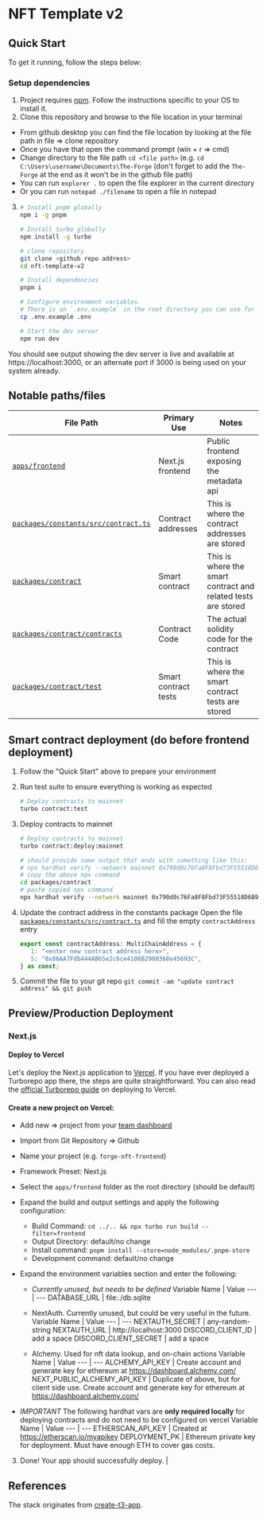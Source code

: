 # NFT Template v2

## Quick Start

To get it running, follow the steps below:

### Setup dependencies

1. Project requires [npm](https://nodejs.org/en/download/). Follow the instructions specific to your OS to install it.
2. Clone this repository and browse to the file location in your terminal

- From github desktop you can find the file location by looking at the file path in file => clone repository
- Once you have that open the command prompt (win + r => cmd)
- Change directory to the file path `cd <file path>` (e.g. `cd C:\Users\username\Documents\The-Forge` (don't forget to add the `The-Forge` at the end as it won't be in the github file path)
- You can run `explorer .` to open the file explorer in the current directory
- Or you can run `notepad ./filename` to open a file in notepad

3. ```bash
   # Install pnpm globally
   npm i -g pnpm

   # Install turbo globally
   npm install -g turbo

   # clone repository
   git clone <github repo address>
   cd nft-template-v2

   # Install dependencies
   pnpm i

   # Configure environment variables.
   # There is an `.env.example` in the root directory you can use for reference
   cp .env.example .env

   # Start the dev server
   npm run dev
   ```

You should see output showing the dev server is live and available at https://localhost:3000, or an alternate port if 3000 is being used on your system already.

## Notable paths/files

| File Path                                                                  | Primary Use          | Notes                                                         |
| -------------------------------------------------------------------------- | -------------------- | ------------------------------------------------------------- |
| [`apps/frontend`](/apps/frontend)                                          | Next.js frontend     | Public frontend exposing the metadata api                     |
| [`packages/constants/src/contract.ts`](packages/constants/src/contract.ts) | Contract addresses   | This is where the contract addresses are stored               |
| [`packages/contract`](packages/contract)                                   | Smart contract       | This is where the smart contract and related tests are stored |
| [`packages/contract/contracts`](packages/contract/contracts)               | Contract Code        | The actual solidity code for the contract                     |
| [`packages/contract/test`](packages/contract/test)                         | Smart contract tests | This is where the smart contract tests are stored             |

## Smart contract deployment (do before frontend deployment)

1. Follow the "Quick Start" above to prepare your environment
2. Run test suite to ensure everything is working as expected
   ```bash
   # Deploy contracts to mainnet
   turbo contract:test
   ```
3. Deploy contracts to mainnet

   ```bash
   # Deploy contracts to mainnet
   turbo contract:deploy:mainnet

   # should provide some output that ends with something like this:
   # npx hardhat verify --network mainnet 0x790d0c76Fa8F8Fbd73F55518D6B98A1Eb9de0CfF
   # copy the above npx command
   cd packages/contract
   # paste copied npx command
   npx hardhat verify --network mainnet 0x790d0c76Fa8F8Fbd73F55518D6B98A1Eb9de0CfF

   ```

4. Update the contract address in the constants package
   Open the file [`packages/constants/src/contract.ts`](packages/constants/src/contract.ts) and fill the empty `contractAddress` entry
   ```Typescript
   export const contractAddress: MultiChainAddress = {
      1: "<enter new contract address here>",
      5: "0x86AA7Fdb444AB65e2c6ce4108B2900368e45693C",
   } as const;
   ```
5. Commit the file to your git repo `git commit -am "update contract address" && git push`

## Preview/Production Deployment

### Next.js

#### Deploy to Vercel

Let's deploy the Next.js application to [Vercel](https://vercel.com/). If you have ever deployed a Turborepo app there, the steps are quite straightforward. You can also read the [official Turborepo guide](https://vercel.com/docs/concepts/monorepos/turborepo) on deploying to Vercel.

#### Create a new project on Vercel:

- Add new => project from your [team dashboard](https://vercel.com/dashboard)
- Import from Git Repository => Github
- Name your project (e.g. `forge-nft-frontend`)
- Framework Preset: Next.js
- Select the `apps/frontend` folder as the root directory (should be default)
- Expand the build and output settings and apply the following configuration:
  - Build Command: `cd ../.. && npx turbo run build --filter=frontend`
  - Output Directory: default/no change
  - Install command: `pnpm install --store=node_modules/.pnpm-store`
  - Development command: default/no change
- Expand the environment variables section and enter the following:

  - _Currently unused, but needs to be defined_
    Variable Name | Value
    --- | ---
    DATABASE_URL | file:./db.sqlite

  - NextAuth. Currently unused, but could be very useful in the future.
    Variable Name | Value
    --- | ---
    NEXTAUTH_SECRET | any-random-string
    NEXTAUTH_URL | http://localhost:3000
    DISCORD_CLIENT_ID | add a space
    DISCORD_CLIENT_SECRET | add a space

  - Alchemy. Used for nft data lookup, and on-chain actions
    Variable Name | Value
    --- | ---
    ALCHEMY_API_KEY | Create account and generate key for ethereum at https://dashboard.alchemy.com/
    NEXT_PUBLIC_ALCHEMY_API_KEY | Duplicate of above, but for client side use. Create account and generate key for ethereum at https://dashboard.alchemy.com/

- _IMPORTANT_ The following hardhat vars are **only required locally** for deploying contracts and do not need to be configured on vercel
  Variable Name | Value
  --- | ---
  ETHERSCAN_API_KEY | Created at https://etherscan.io/myapikey
  DEPLOYMENT_PK | Ethereum private key for deployment. Must have enough ETH to cover gas costs.

3. Done! Your app should successfully deploy. |

## References

The stack originates from [create-t3-app](https://github.com/t3-oss/create-t3-app).
